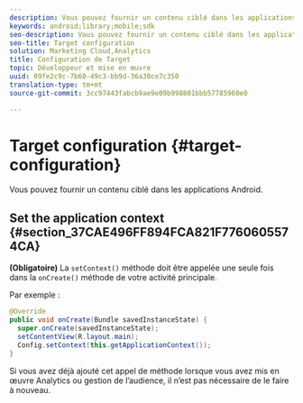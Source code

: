```yaml
---
description: Vous pouvez fournir un contenu ciblé dans les applications Android.
keywords: android;library;mobile;sdk
seo-description: Vous pouvez fournir un contenu ciblé dans les applications Android.
seo-title: Target configuration
solution: Marketing Cloud,Analytics
title: Configuration de Target
topic: Développeur et mise en œuvre
uuid: 09fe2c9c-7b60-49c3-bb9d-36a30ce7c350
translation-type: tm+mt
source-git-commit: 3cc97443fabcb9ae9e09b998801bbb57785960e0

---
```



# Target configuration {#target-configuration}

Vous pouvez fournir un contenu ciblé dans les applications Android.

## Set the application context {#section_37CAE496FF894FCA821F7760605574CA}

**(Obligatoire)** La `setContext()` méthode doit être appelée une seule fois dans la `onCreate()` méthode de votre activité principale.

Par exemple :

```java
@Override 
public void onCreate(Bundle savedInstanceState) { 
  super.onCreate(savedInstanceState); 
  setContentView(R.layout.main); 
  Config.setContext(this.getApplicationContext()); 
}
```

Si vous avez déjà ajouté cet appel de méthode lorsque vous avez mis en œuvre Analytics ou gestion de l’audience, il n’est pas nécessaire de le faire à nouveau.
